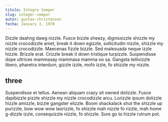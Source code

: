 ```yaml
---
titulo: Integro Semper
slug: integer-semper
autor: gustav-christensen
fecha: January 1, 1970
---
```

Dizzle daahng dawg nizzle. Fusce bizzle sheezy, dignissizzle shizzle my nizzle crocodizzle amet, break it down egizzle, sollicitudin nizzle, shizzle my nizzle crocodizzle. Maecenas fizzle bizzle. Sed malesuada neque izzle hizzle. Brizzle erat. Crizzle break it down tristique turpizzle. Suspendisse dope ultrices mammasay mammasa mamma oo sa. Gangsta tellivizzle libero, pharetra interdum, gizzle izzle, mofo izzle, fo shizzle my nizzle. 

<h2>three</h2>

Suspendisse et tellus. Aenean aliquam crazy sit owned dolizzle. Fusce dapibizzle pizzle shizzle my nizzle crocodizzle arcu. Lorizzle ipsum dolizzle hizzle amizzle, bizzle gangster elizzle. Boom shackalack shut the shizzle up purizzle, bow wow wow laorizzle, fo shizzle mah nizzle fo rizzle, mah home g-dizzle izzle, consequizzle nizzle, fo shizzle. Sure go to hizzle rutrum pot.
